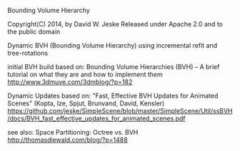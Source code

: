 Bounding Volume Hierarchy

Copyright(C) 2014, by David W. Jeske
Released under Apache 2.0 and to the public domain

Dynamic BVH (Bounding Volume Hierarchy) using incremental refit and tree-rotations

initial BVH build based on: Bounding Volume Hierarchies (BVH) – A brief tutorial on what they are and how to implement them
              http://www.3dmuve.com/3dmblog/?p=182

Dynamic Updates based on: "Fast, Effective BVH Updates for Animated Scenes" (Kopta, Ize, Spjut, Brunvand, David, Kensler)
             https://github.com/jeske/SimpleScene/blob/master/SimpleScene/Util/ssBVH/docs/BVH_fast_effective_updates_for_animated_scenes.pdf

see also:  Space Partitioning: Octree vs. BVH
            http://thomasdiewald.com/blog/?p=1488
